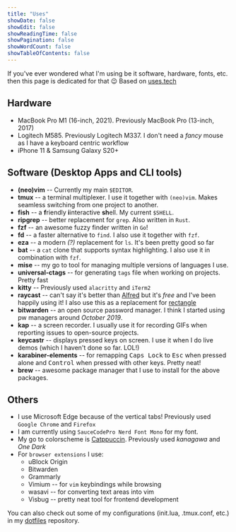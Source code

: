 ```yaml
---
title: "Uses"
showDate: false
showEdit: false
showReadingTime: false
showPagination: false
showWordCount: false
showTableOfContents: false
---
```


If you've ever wondered what I'm using be it software, hardware, fonts, etc. then
this page is dedicated for that 😉 Based on [uses.tech](https://uses.tech)

## Hardware

- MacBook Pro M1 (16-inch, 2021). Previously MacBook Pro (13-inch, 2017)
- Logitech M585. Previously Logitech M337. I don't need a _fancy_ mouse as I have a keyboard centric
  workflow
- iPhone 11 & Samsung Galaxy S20+


## Software (Desktop Apps and CLI tools)

- **(neo)vim** -- Currently my main `$EDITOR`.
- **tmux** -- a terminal multiplexer. I use it together with `(neo)vim`. Makes seamless switching
              from one project to another.
- **fish** -- a **f**riendly **i**interactive **sh**ell. My current `$SHELL`.
- **ripgrep** -- better replacement for `grep`. Also written in `Rust`.
- **fzf** -- an awesome fuzzy finder written in `Go`!
- **fd** -- a faster alternative to `find`. I also use it together with `fzf`.
- **eza** -- a modern _(?)_ replacement for `ls`. It's been pretty good so far
- **bat** -- a `cat` clone that supports syntax highlighting. I also use it in combination with
             `fzf`.
- **mise** -- my go to tool for managing multiple versions of languages  I use.
- **universal-ctags** -- for generating `tags` file when working on projects. Pretty fast
- **kitty** -- Previously used `alacritty` and `iTerm2`
- **raycast** -- can't say it's better than [Alfred]() but it's _free_ and I've been happily using it!
                 I also use this as a replacement for [rectangle]()
- **bitwarden** -- an open source password manager. I think I started using pw managers around
                _October 2019_.
- **kap** -- a screen recorder. I usually use it for recording GIFs when reporting issues to
             open-source projects.
- **keycastr** -- displays pressed keys on screen. I use it when I do live demos
                  (which I haven't done so far. LOL!)
- **karabiner-elements** -- for remapping <kbd>Caps Lock</kbd> to <kbd>Esc</kbd> when pressed alone
                            and <kbd>Control</kbd> when pressed with other keys. Pretty neat!
- **brew** -- awesome package manager that I use to install for the above packages.

## Others

- I use Microsoft Edge because of the vertical tabs! Previously used `Google Chrome` and `Firefox`
- I am currently using `SauceCodePro Nerd Font Mono` for my font.
- My go to colorscheme is [Catppuccin](https://catppuccin.com/). Previously used _kanagawa_ and _One
  Dark_
- For `browser extensions` I use:
  - uBlock Origin
  - Bitwarden
  - Grammarly
  - Vimium -- for `vim` keybindings while browsing
  - wasavi -- for converting text areas into vim
  - Visbug -- pretty neat tool for frontend development

You can also check out some of my configurations (init.lua, .tmux.conf, etc.) in my
[dotfiles](https://github.com/yujinyuz/dotfiles) repository.
